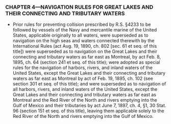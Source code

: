 ### **CHAPTER 4—NAVIGATION RULES FOR GREAT LAKES AND THEIR CONNECTING AND TRIBUTARY WATERS**
* Prior rules for preventing collision prescribed by R.S. §4233 to be followed by vessels of the Navy and mercantile marine of the United States, applicable originally to all waters, were superseded as to navigation on the high seas and waters connected therewith by the International Rules (act Aug. 19, 1890, ch. 802 [sec. 61 et seq. of this title]) were superseded as to navigation on the Great Lakes and their connecting and tributary waters as far east as Montreal, by act Feb. 8, 1895, ch. 64 (section 241 et seq. of this title); were adopted as special rules for the navigation of harbors, rivers, and inland waters of the United States, except the Great Lakes and their connecting and tributary waters as far east as Montreal by act of Feb. 19, 1895, ch. 102 (see section 301 et seq. of this title); and were superseded as to navigation of all harbors, rivers, and inland waters of the United States, except the Great Lakes and their connecting and tributary waters as far east as Montreal and the Red River of the North and rivers emptying into the Gulf of Mexico and their tributaries by act June 7, 1897, ch. 4, §1, 30 Stat. 96 (section 151 et seq. of this title), leaving them applicable solely to the Red River of the North and rivers emptying into the Gulf of Mexico.